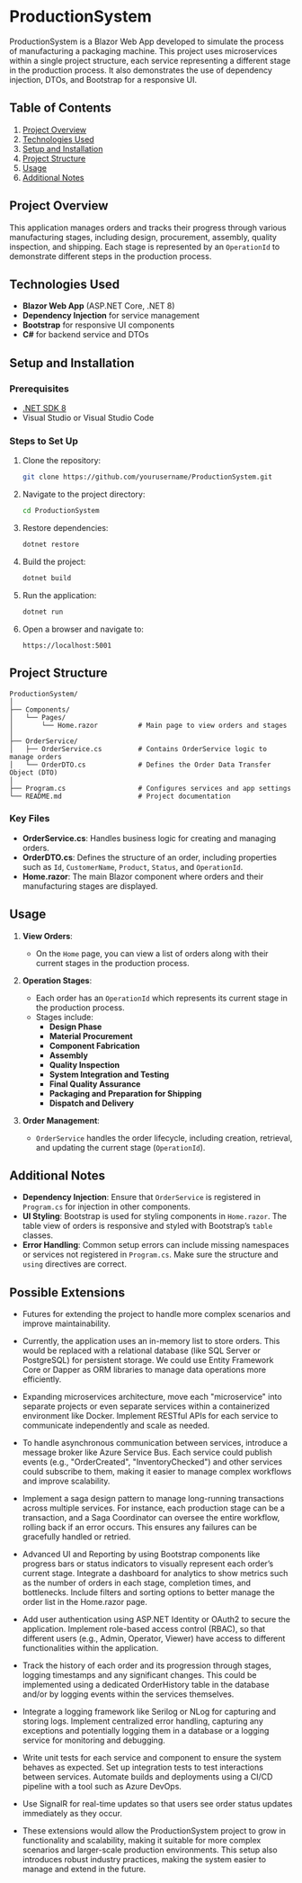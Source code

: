 
# ProductionSystem

ProductionSystem is a Blazor Web App developed to simulate the process of manufacturing a packaging machine. This project uses microservices within a single project structure, each service representing a different stage in the production process. It also demonstrates the use of dependency injection, DTOs, and Bootstrap for a responsive UI.

## Table of Contents

1. [Project Overview](#project-overview)
2. [Technologies Used](#technologies-used)
3. [Setup and Installation](#setup-and-installation)
4. [Project Structure](#project-structure)
5. [Usage](#usage)
6. [Additional Notes](#additional-notes)

## Project Overview

This application manages orders and tracks their progress through various manufacturing stages, including design, procurement, assembly, quality inspection, and shipping. Each stage is represented by an `OperationId` to demonstrate different steps in the production process.

## Technologies Used

- **Blazor Web App** (ASP.NET Core, .NET 8)
- **Dependency Injection** for service management
- **Bootstrap** for responsive UI components
- **C#** for backend service and DTOs

## Setup and Installation

### Prerequisites
- [.NET SDK 8](https://dotnet.microsoft.com/download/dotnet/8.0)
- Visual Studio or Visual Studio Code

### Steps to Set Up
1. Clone the repository:
   ```bash
   git clone https://github.com/yourusername/ProductionSystem.git
   ```

2. Navigate to the project directory:
   ```bash
   cd ProductionSystem
   ```

3. Restore dependencies:
   ```bash
   dotnet restore
   ```

4. Build the project:
   ```bash
   dotnet build
   ```

5. Run the application:
   ```bash
   dotnet run
   ```

6. Open a browser and navigate to:
   ```
   https://localhost:5001
   ```

## Project Structure

```
ProductionSystem/
│
├── Components/
│   └── Pages/
│       └── Home.razor          # Main page to view orders and stages
│
├── OrderService/
│   ├── OrderService.cs         # Contains OrderService logic to manage orders
│   └── OrderDTO.cs             # Defines the Order Data Transfer Object (DTO)
│
├── Program.cs                  # Configures services and app settings
└── README.md                   # Project documentation
```

### Key Files

- **OrderService.cs**: Handles business logic for creating and managing orders.
- **OrderDTO.cs**: Defines the structure of an order, including properties such as `Id`, `CustomerName`, `Product`, `Status`, and `OperationId`.
- **Home.razor**: The main Blazor component where orders and their manufacturing stages are displayed.

## Usage

1. **View Orders**:
   - On the `Home` page, you can view a list of orders along with their current stages in the production process.
   
2. **Operation Stages**:
   - Each order has an `OperationId` which represents its current stage in the production process.
   - Stages include:
     - **Design Phase**
     - **Material Procurement**
     - **Component Fabrication**
     - **Assembly**
     - **Quality Inspection**
     - **System Integration and Testing**
     - **Final Quality Assurance**
     - **Packaging and Preparation for Shipping**
     - **Dispatch and Delivery**

3. **Order Management**:
   - `OrderService` handles the order lifecycle, including creation, retrieval, and updating the current stage (`OperationId`).

## Additional Notes

- **Dependency Injection**: Ensure that `OrderService` is registered in `Program.cs` for injection in other components.
- **UI Styling**: Bootstrap is used for styling components in `Home.razor`. The table view of orders is responsive and styled with Bootstrap’s `table` classes.
- **Error Handling**: Common setup errors can include missing namespaces or services not registered in `Program.cs`. Make sure the structure and `using` directives are correct.

## Possible Extensions
- Futures for extending the project to handle more complex scenarios and improve maintainability.

- Currently, the application uses an in-memory list to store orders. This would be replaced with a relational database (like SQL Server or PostgreSQL) for persistent storage. We could use Entity Framework Core or Dapper as ORM libraries to manage data operations more efficiently.

- Expanding microservices architecture, move each "microservice" into separate projects or even separate services within a containerized environment like Docker.
Implement RESTful APIs for each service to communicate independently and scale as needed.

- To handle asynchronous communication between services, introduce a message broker like Azure Service Bus. Each service could publish events (e.g., "OrderCreated", "InventoryChecked") and other services could subscribe to them, making it easier to manage complex workflows and improve scalability.

- Implement a saga design pattern to manage long-running transactions across multiple services. For instance, each production stage can be a transaction, and a Saga Coordinator can oversee the entire workflow, rolling back if an error occurs. This ensures any failures can be gracefully handled or retried.

- Advanced UI and Reporting by using Bootstrap components like progress bars or status indicators to visually represent each order’s current stage. Integrate a dashboard for analytics to show metrics such as the number of orders in each stage, completion times, and bottlenecks. Include filters and sorting options to better manage the order list in the Home.razor page.

- Add user authentication using ASP.NET Identity or OAuth2 to secure the application. Implement role-based access control (RBAC), so that different users (e.g., Admin, Operator, Viewer) have access to different functionalities within the application.

- Track the history of each order and its progression through stages, logging timestamps and any significant changes. This could be implemented using a dedicated OrderHistory table in the database and/or by logging events within the services themselves.

- Integrate a logging framework like Serilog or NLog for capturing and storing logs. Implement centralized error handling, capturing any exceptions and potentially logging them in a database or a logging service for monitoring and debugging.

- Write unit tests for each service and component to ensure the system behaves as expected. Set up integration tests to test interactions between services. Automate builds and deployments using a CI/CD pipeline with a tool such as Azure DevOps.

- Use SignalR for real-time updates so that users see order status updates immediately as they occur.

- These extensions would allow the ProductionSystem project to grow in functionality and scalability, making it suitable for more complex scenarios and larger-scale production environments. This setup also introduces robust industry practices, making the system easier to manage and extend in the future.
